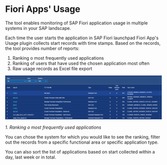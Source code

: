# Fiori Apps' Usage

The tool enables monitoring of SAP Fiori application usage in multiple systems in your SAP landscape.

Each time the user starts the application in SAP Fiori launchpad Fiori App's Usage plugin collects start records with time stamps. Based on the records, the tool provides number of reports:

1. Ranking o most frequently used applications
2. Ranking of users that have used the chosen application most often
3. Raw usage records as Excel file export 

![](res/apps-usage.png)

*1. Ranking o most frequently used applications*

You can chose the system for which you would like to see the ranking, filter out the records from a specific functional area or specific application type.

You can also sort the list of applications based on start collected within a day, last week or in total.
























